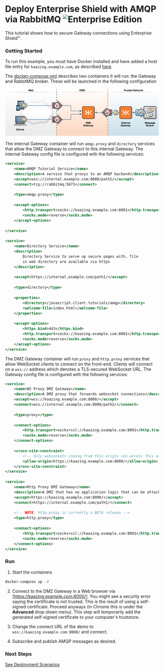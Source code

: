 # Deploy Enterprise Shield with AMQP via RabbitMQ ![Enterprise Edition](../../../enterprise-feature.png)

This tutorial shows how to secure Gateway connections using Enterprise Shield&trade;.

### Getting Started

To run this example, you must have Docker installed and have added a host file entry for `kaazing.example.com`, as described [here](../../../README.md).

The [docker-compose.yml](docker-compose.yml) describes two containers it will run: the Gateway and RabbitMQ broker.  These will be launched in the following configuration

![Enterprise Shield](../../docker-enterprise-shield.png)

The internal Gateway container will run `amqp.proxy` and `directory` services that allow the DMZ Gateway to connect to this internal Gateway. The internal Gateway config file is configured with the following services:

```xml
<service>
	<name>AMQP Tutorial Service</name>
	<description>A service that proxys to an AMQP backend</description>
	<accept>wss://internal.example.com:8000/path2/</accept>
	<connect>tcp://rabbitmq:5672</connect>

	<type>amqp.proxy</type>

	<accept-options>
		<http.transport>socks://kaazing.example.com:8001</http.transport>
		<socks.mode>reverse</socks.mode>
	</accept-options>

</service>

<service>
	<name>Directory Service</name>
	<description>
		Directory Service to serve up secure pages with, file
		in web directory are available via https
	</description>

	<accept>https://internal.example.com/path1/</accept>

	<type>directory</type>

	<properties>
		<directory>/javascript.client.tutorials/amqp</directory>
		<welcome-file>index.html</welcome-file>
	</properties>

	<accept-options>
		<https.bind>443</https.bind>
		<http.transport>socks://kaazing.example.com:8001</http.transport>
		<socks.mode>reverse</socks.mode> 
	</accept-options>
</service>
```

The DMZ Gateway container will run `proxy` and `http.proxy` services that allow WebSocket clients to connect on the front-end. Clients will connect on a `wss://` address which denotes a TLS-secured WebSocket URL. The Gateway config file is configured with the following services:

```xml
<service>
	<name>WS Proxy DMZ Gateway</name>
	<description>A DMZ proxy that forwards websocket connections</description>
	<accept>wss://kaazing.example.com:8000/</accept>
	<connect>wss://internal.example.com:8000/path2/</connect>

	<type>proxy</type>

	<connect-options>
		<http.transport>socks+ssl://kaazing.example.com:8001</http.transport>
		<socks.mode>reverse</socks.mode>
	</connect-options>
  
	<cross-site-constraint>
		<!-- Only websockets coming from this origin can access this url -->
		<allow-origin>https://kaazing.example.com:8000/</allow-origin>
	</cross-site-constraint>
</service>

<service>
	<name>Http Proxy DMZ Gateway</name>
	<description>A DMZ that has no application logic that can be attacked</description>
	<accept>https://kaazing.example.com:8000/</accept>
	<connect>https://internal.example.com/path1/</connect>

	<!-- NOTE: http.proxy is currently a BETA release -->
	<type>http.proxy</type>

	<connect-options>
		<http.transport>socks+ssl://kaazing.example.com:8001</http.transport>
		<socks.mode>reverse</socks.mode>
	</connect-options>
</service>
```

### Run

1. Start the containers
  ```bash
  docker-compose up -d
  ```

2. Connect to the DMZ Gateway in a Web browser via [https://kaazing.example.com:8000/].  You might see a security error saying the certificate is not trusted. This is the result of using a self-signed certificate. Proceed anyways (in Chrome this is under the **Advanced** drop-down menu). This step will temporarily add the generated self-signed certificate to your computer's truststore.

3. Change the connect URL of the demo to `wss://kaazing.example.com:8000/` and connect.

4.  Subscribe and publish AMQP messages as desired.

### Next Steps
  
[See Deployment Scenarios](../../README.md#deployment-scenarios)
